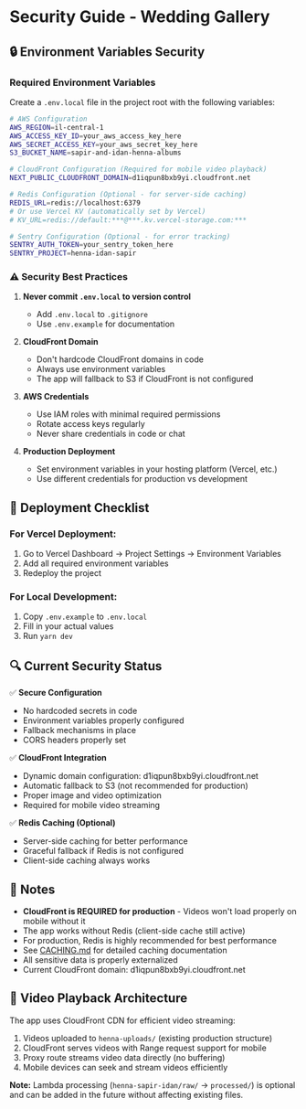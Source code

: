 # Security Guide - Wedding Gallery

## 🔒 Environment Variables Security

### Required Environment Variables

Create a `.env.local` file in the project root with the following variables:

```bash
# AWS Configuration
AWS_REGION=il-central-1
AWS_ACCESS_KEY_ID=your_aws_access_key_here
AWS_SECRET_ACCESS_KEY=your_aws_secret_key_here
S3_BUCKET_NAME=sapir-and-idan-henna-albums

# CloudFront Configuration (Required for mobile video playback)
NEXT_PUBLIC_CLOUDFRONT_DOMAIN=d1iqpun8bxb9yi.cloudfront.net

# Redis Configuration (Optional - for server-side caching)
REDIS_URL=redis://localhost:6379
# Or use Vercel KV (automatically set by Vercel)
# KV_URL=redis://default:***@***.kv.vercel-storage.com:***

# Sentry Configuration (Optional - for error tracking)
SENTRY_AUTH_TOKEN=your_sentry_token_here
SENTRY_PROJECT=henna-idan-sapir
```

### ⚠️ Security Best Practices

1. **Never commit `.env.local` to version control**
   - Add `.env.local` to `.gitignore`
   - Use `.env.example` for documentation

2. **CloudFront Domain**
   - Don't hardcode CloudFront domains in code
   - Always use environment variables
   - The app will fallback to S3 if CloudFront is not configured

3. **AWS Credentials**
   - Use IAM roles with minimal required permissions
   - Rotate access keys regularly
   - Never share credentials in code or chat

4. **Production Deployment**
   - Set environment variables in your hosting platform (Vercel, etc.)
   - Use different credentials for production vs development

## 🚀 Deployment Checklist

### For Vercel Deployment:
1. Go to Vercel Dashboard → Project Settings → Environment Variables
2. Add all required environment variables
3. Redeploy the project

### For Local Development:
1. Copy `.env.example` to `.env.local`
2. Fill in your actual values
3. Run `yarn dev`

## 🔍 Current Security Status

✅ **Secure Configuration**
- No hardcoded secrets in code
- Environment variables properly configured
- Fallback mechanisms in place
- CORS headers properly set

✅ **CloudFront Integration**
- Dynamic domain configuration: d1iqpun8bxb9yi.cloudfront.net
- Automatic fallback to S3 (not recommended for production)
- Proper image and video optimization
- Required for mobile video streaming

✅ **Redis Caching (Optional)**
- Server-side caching for better performance
- Graceful fallback if Redis is not configured
- Client-side caching always works

## 📝 Notes

- **CloudFront is REQUIRED for production** - Videos won't load properly on mobile without it
- The app works without Redis (client-side cache still active)
- For production, Redis is highly recommended for best performance
- See [CACHING.md](./CACHING.md) for detailed caching documentation
- All sensitive data is properly externalized
- Current CloudFront domain: d1iqpun8bxb9yi.cloudfront.net

## 🎥 Video Playback Architecture

The app uses CloudFront CDN for efficient video streaming:
1. Videos uploaded to `henna-uploads/` (existing production structure)
2. CloudFront serves videos with Range request support for mobile
3. Proxy route streams video data directly (no buffering)
4. Mobile devices can seek and stream videos efficiently

**Note:** Lambda processing (`henna-sapir-idan/raw/` → `processed/`) is optional
and can be added in the future without affecting existing files.
